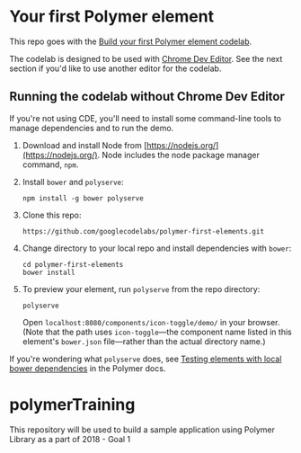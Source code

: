 # Your first Polymer element

This repo goes with the [Build your first Polymer element codelab](http://www.code-labs.io/codelabs/polymer-first-elements/).

The codelab is designed to be used with [Chrome Dev Editor](https://chrome.google.com/webstore/detail/chrome-dev-editor-develop/pnoffddplpippgcfjdhbmhkofpnaalpg?hl=en).
See the next section if you'd like to use another editor for the codelab.

## Running the codelab without Chrome Dev Editor

If you're not using CDE, you'll need to install some command-line tools to manage
dependencies and to run the demo.

1.  Download and install Node from [https://nodejs.org/](https://nodejs.org/). Node includes the node package manager command, `npm`.

2.  Install `bower` and `polyserve`:

        npm install -g bower polyserve

3.  Clone this repo:

        https://github.com/googlecodelabs/polymer-first-elements.git

4.  Change directory to your local repo and install dependencies with `bower`:

        cd polymer-first-elements
        bower install

5.  To preview your element, run `polyserve` from the repo directory:

        polyserve

    Open `localhost:8080/components/icon-toggle/demo/` in your browser. (Note that the path uses `icon-toggle`—the
    component name listed in this element's `bower.json` file—rather than the actual directory name.)

If you're wondering what `polyserve` does, see [Testing elements with local bower dependencies](https://www.polymer-project.org/1.0/docs/start/reusableelements.html#local-dependencies)
in the Polymer docs.
# polymerTraining
This repository will be used to build a sample application using Polymer Library as a part of 2018 - Goal 1
